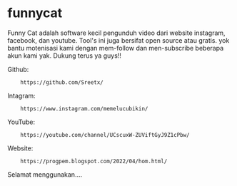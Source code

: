 # funnycat

Funny Cat adalah software kecil pengunduh video dari website instagram, facebook, dan youtube. Tool's ini juga bersifat open source atau gratis. yok bantu motenisasi kami dengan mem-follow dan men-subscribe beberapa akun kami yak.
Dukung terus ya guys!!

 Github:
 
        https://github.com/Sreetx/
 
 Intagram:
 
        https://www.instagram.com/memelucubikin/
 
 YouTube:
 
        https://youtube.com/channel/UCscuxW-ZUViftGyJ9Z1cPbw/
 
 Website:
 
        https://progpem.blogspot.com/2022/04/hom.html/
	
Selamat menggunakan....

